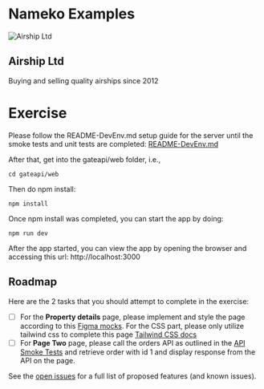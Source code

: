 # Nameko Examples

![Airship Ltd](../../airship.png)

## Airship Ltd

Buying and selling quality airships since 2012

# Exercise

Please follow the README-DevEnv.md setup guide for the server until the smoke tests and unit tests are completed:
[README-DevEnv.md](https://github.com/gitricko/nameko-devex/blob/master/README-DevEnv.md)

After that, get into the gateapi/web folder, i.e.,

```
cd gateapi/web
```

Then do npm install:

```
npm install
```

Once npm install was completed, you can start the app by doing:

```
npm run dev
```

After the app started, you can view the app by opening the browser and accessing this url: http://localhost:3000

## Roadmap

Here are the 2 tasks that you should attempt to complete in the exercise:

- [ ] For the **Property details** page, please implement and style the page according to this [Figma mocks](https://bit.ly/3pcGsLl). For the CSS part, please only utilize tailwind css to complete this page [Tailwind CSS docs](https://tailwindcss.com/docs/installation)
- [ ] For **Page Two** page, please call the orders API as outlined in the [API Smoke Tests](https://github.com/gitricko/nameko-devex/blob/master/test/nex-smoketest.sh) and retrieve order with id 1 and display response from the API on the page.

See the [open issues](https://github.com/github_username/repo_name/issues) for a full list of proposed features (and known issues).
